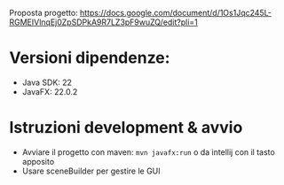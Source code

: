 Proposta progetto:
https://docs.google.com/document/d/1Os1Jqc245L-RGMEIVlnqEj0ZpSDPkA9R7LZ3pF9wuZQ/edit?pli=1

# Versioni dipendenze:
- Java SDK: 22
- JavaFX: 22.0.2

# Istruzioni development & avvio
- Avviare il progetto con maven: `mvn javafx:run` o da intellij con il tasto apposito
- Usare sceneBuilder per gestire le GUI


